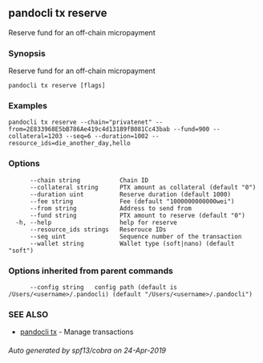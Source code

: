 ## pandocli tx reserve

Reserve fund for an off-chain micropayment

### Synopsis

Reserve fund for an off-chain micropayment

```
pandocli tx reserve [flags]
```

### Examples

```
pandocli tx reserve --chain="privatenet" --from=2E833968E5bB786Ae419c4d13189fB081Cc43bab --fund=900 --collateral=1203 --seq=6 --duration=1002 --resource_ids=die_another_day,hello
```

### Options

```
      --chain string           Chain ID
      --collateral string      PTX amount as collateral (default "0")
      --duration uint          Reserve duration (default 1000)
      --fee string             Fee (default "1000000000000wei")
      --from string            Address to send from
      --fund string            PTX amount to reserve (default "0")
  -h, --help                   help for reserve
      --resource_ids strings   Reserouce IDs
      --seq uint               Sequence number of the transaction
      --wallet string          Wallet type (soft|nano) (default "soft")
```

### Options inherited from parent commands

```
      --config string   config path (default is /Users/<username>/.pandocli) (default "/Users/<username>/.pandocli")
```

### SEE ALSO

* [pandocli tx](pandocli_tx.md)	 - Manage transactions

###### Auto generated by spf13/cobra on 24-Apr-2019
